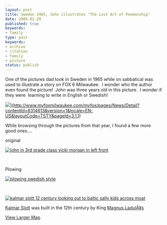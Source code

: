 ```yaml
---
layout: post
title: Sweden 1965, John illustrates "The Lost Art of Penmanship"
date: 2009-01-29
published: true
keywords:
- family
type: post
keywords:
- archive
- citation
- family
- picture
status: publish
---
```

One of the pictures dad took in Sweden in 1965 while on sabbatical was used to illustrate a story on FOX 6 Milwaukee.  I wonder who the author even found the picture!  John was three years old in this picture.  I wonder if they were  learning to write in English or Swedish!

![](http://media.eick.us/2011/05/3234080496_6701a44959_o.png)](http://www.myfoxmilwaukee.com/myfox/pages/News/Detail?contentId=8314613&version=1&locale=EN-US&layoutCode=TSTY&pageId=3.1.1)


While browsing through the pictures from that year, I found a few more good ones....


original



[![john in 3rd grade class vicki morgan in left front](http://media.eick.us/2011/05/332664227_dfe30c73c2.jpg)](http://www.flickr.com/photos/andreweick/332664227/ "john in 3rd grade class vicki morgan in left front by AndrewEick, on Flickr")



 



Plowing



[![plowing swedish style](http://media.eick.us/2011/05/333051912_929c4e1787.jpg)](http://www.flickr.com/photos/andreweick/333051912/ "plowing swedish style by AndrewEick, on Flickr")



 



[![kalmar slott 12 century looking out to baltic sally kids across moat](http://media.eick.us/2011/05/332665707_b7106af8f3.jpg)](http://www.flickr.com/photos/andreweick/332665707/ "kalmar slott 12 century looking out to baltic sally kids across moat by AndrewEick, on Flickr")



[Kalmar Slott](http://en.wikipedia.org/wiki/Kalmar_Castle) was built in the 12th century by King [Magnus LadulÃ¥s](http://en.wikipedia.org/wiki/Magnus_Ladul%C3%A5s)



[View Larger Map](http://maps.google.com/maps?q=56.658,16.355&ie=UTF8&ll=56.663397,16.359243&spn=0.008987,0.028067&z=14&iwloc=addr&source=embed)

